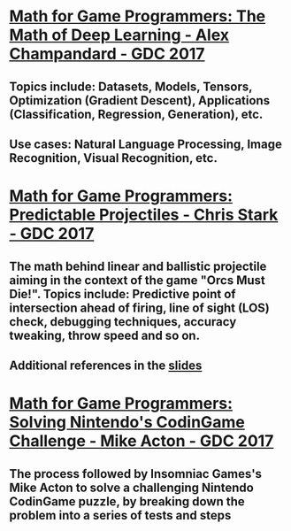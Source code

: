 # [Math for Game Programmers: The Math of Deep Learning - Alex Champandard - GDC 2017](https://www.youtube.com/watch?v=vjAE7fIoBrs&list=LL6MKUgGZ9Q8c2Ff7GnoRoqA)
## Topics include: Datasets, Models, Tensors, Optimization (Gradient Descent), Applications (Classification, Regression, Generation), etc.
## Use cases: Natural Language Processing, Image Recognition, Visual Recognition, etc.

# [Math for Game Programmers: Predictable Projectiles - Chris Stark - GDC 2017](https://www.youtube.com/watch?v=6OkhjWUIUf0&list=LL6MKUgGZ9Q8c2Ff7GnoRoqA)
## The math behind linear and ballistic projectile aiming in the context of the game "Orcs Must Die!". Topics include: Predictive point of intersection ahead of firing, line of sight (LOS) check, debugging techniques, accuracy tweaking, throw speed and so on.
## Additional references in the [slides](https://www.gdcvault.com/play/1024679/Math-for-Game-Programmers-Predictable)

# [Math for Game Programmers: Solving Nintendo's CodinGame Challenge - Mike Acton - GDC 2017](https://www.youtube.com/watch?v=x_BUnm-bnik&list=LL6MKUgGZ9Q8c2Ff7GnoRoqA)
## The process followed by Insomniac Games's Mike Acton to solve a challenging Nintendo CodinGame puzzle, by breaking down the problem into a series of tests and steps

